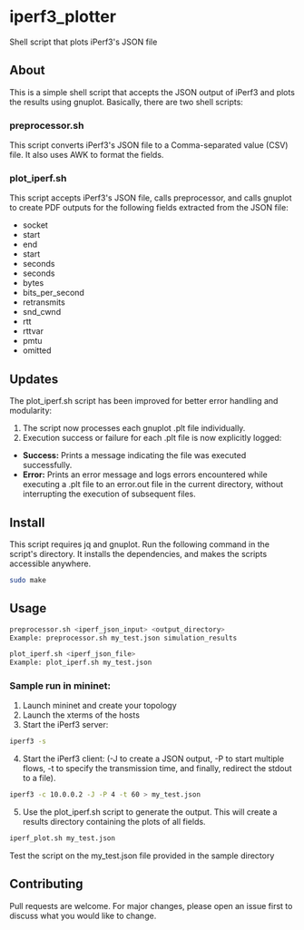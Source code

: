 # iperf3_plotter
Shell script that plots iPerf3's JSON file

## About
This is a simple shell script that accepts the JSON output of iPerf3 and plots the results using gnuplot.
Basically, there are two shell scripts: 

### preprocessor.sh
This script converts iPerf3's JSON file to a Comma-separated value (CSV) file. It also uses AWK to format the fields.


### plot_iperf.sh
This script accepts iPerf3's JSON file, calls preprocessor, and calls gnuplot to create PDF outputs for the following fields extracted from the JSON file:
- socket
- start
- end
- start
- seconds
- seconds
- bytes
- bits_per_second
- retransmits
- snd_cwnd
- rtt
- rttvar
- pmtu
- omitted

## Updates
The plot_iperf.sh script has been improved for better error handling and modularity:
1. The script now processes each gnuplot .plt file individually.
2. Execution success or failure for each .plt file is now explicitly logged:
- **Success:** Prints a message indicating the file was executed successfully.
- **Error:** Prints an error message and logs errors encountered while executing a .plt file to an error.out file in the current directory, without interrupting the execution of subsequent files.

## Install
This script requires jq and gnuplot.
Run the following command in the script's directory. It installs the dependencies, and makes the scripts accessible anywhere.
```bash
sudo make
```

## Usage
```bash
preprocessor.sh <iperf_json_input> <output_directory>
Example: preprocessor.sh my_test.json simulation_results
```

```bash
plot_iperf.sh <iperf_json_file>
Example: plot_iperf.sh my_test.json
```
### Sample run in mininet:
1. Launch mininet and create your topology
2. Launch the xterms of the hosts
3. Start the iPerf3 server:
```bash
iperf3 -s
```
4. Start the iPerf3 client: (-J to create a JSON output, -P to start multiple flows, -t to specify the transmission time, and finally, redirect the stdout to a file).
```bash
iperf3 -c 10.0.0.2 -J -P 4 -t 60 > my_test.json
```
5. Use the plot_iperf.sh script to generate the output. This will create a results directory containing the plots of all fields.
```bash
iperf_plot.sh my_test.json
```
Test the script on the my_test.json file provided in the sample directory

## Contributing
Pull requests are welcome. For major changes, please open an issue first to discuss what you would like to change.
